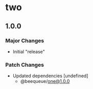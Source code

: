 # two

## 1.0.0
### Major Changes

- Initial "release"

### Patch Changes

- Updated dependencies [undefined]
  - @beequeue/one@1.0.0
